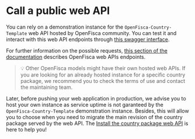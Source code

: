 # Call a public web API

You can rely on a demonstration instance for the `OpenFisca-Country-Template` web API hosted by OpenFisca community. You can test it and interact with this web API endpoints through [this swagger interface](https://legislation.demo.openfisca.org/swagger). 

For further information on the possible requests, [this section of the documentation](./../openfisca-web-api/endpoints.md) describes OpenFisca web APIs endpoints.

> 💡 Other OpenFisca models might have their own hosted web APIs. If you are looking for an already hosted instance for a specific country package, we recommend you to check the terms of use and contact the maintaining team.

Later, before pushing your web application in production, we advise you to host your own instance as service uptime is not garanteed by the `OpenFisca-Country-Template` demonstration instance. Besides, this will allow you to choose when you need to migrate the main revision of the country package served by the web API. 
The [Install the country package web API](./install-openfisca-web-api.md) is here to help you!
